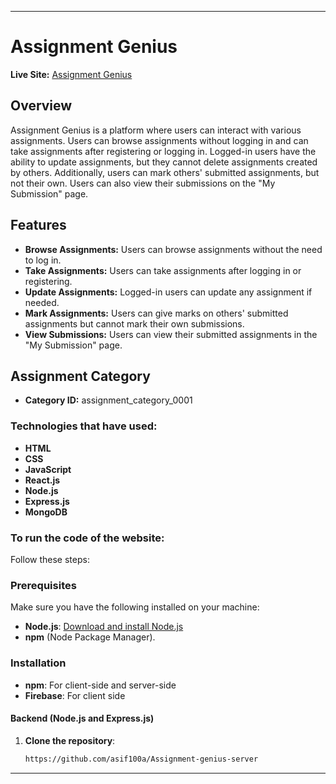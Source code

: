 ------------------------------------------------------------------------
# Assignment Genius

**Live Site:** [Assignment Genius](https://assignment-11-9bd1a.web.app/)

## Overview
Assignment Genius is a platform where users can interact with various assignments. Users can browse assignments without logging in and can take assignments after registering or logging in. Logged-in users have the ability to update assignments, but they cannot delete assignments created by others. Additionally, users can mark others' submitted assignments, but not their own. Users can also view their submissions on the "My Submission" page.

## Features
- **Browse Assignments:** Users can browse assignments without the need to log in.
- **Take Assignments:** Users can take assignments after logging in or registering.
- **Update Assignments:** Logged-in users can update any assignment if needed.
- **Mark Assignments:** Users can give marks on others' submitted assignments but cannot mark their own submissions.
- **View Submissions:** Users can view their submitted assignments in the "My Submission" page.

## Assignment Category
- **Category ID:** assignment_category_0001

### Technologies that have used:

 - **HTML**
 - **CSS**
 - **JavaScript**
 - **React.js**
 - **Node.js**
 - **Express.js**
 - **MongoDB**

### To run the code of the website:
Follow these steps:

### Prerequisites

Make sure you have the following installed on your machine:

- **Node.js**: [Download and install Node.js](https://nodejs.org/)
- **npm** (Node Package Manager).

### Installation
- **npm**: For client-side and server-side
- **Firebase**: For client side

#### Backend (Node.js and Express.js)

1. **Clone the repository**:
   ```bash
   https://github.com/asif100a/Assignment-genius-server

--------------------------------------------------------------------------
